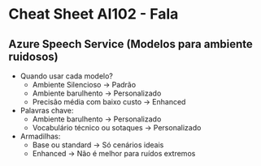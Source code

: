 # Cheat Sheet AI102 - Fala

## Azure Speech Service (Modelos para ambiente ruidosos)

- Quando usar cada modelo?
  - Ambiente Silencioso -> Padrão
  - Ambiente barulhento -> Personalizado
  - Precisão média com baixo custo -> Enhanced
- Palavras chave:
  - Ambiente barulhento -> Personalizado
  - Vocabulário técnico ou sotaques -> Personalizado
- Armadilhas:
  - Base ou standard -> Só cenários ideais
  - Enhanced -> Não é melhor para ruídos extremos